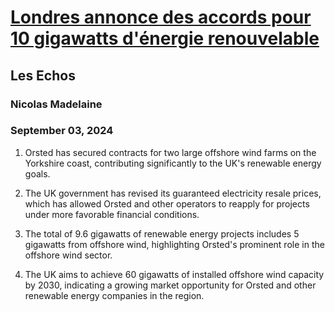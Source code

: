 # [Londres annonce des accords pour 10 gigawatts d'énergie renouvelable](https://advance.lexis.com/api/document?collection=news&id=urn:contentItem:6CWF-BMG1-JCR4-X04J-00000-00&context=1519360)
## Les Echos
### Nicolas Madelaine
### September 03, 2024

1. Orsted has secured contracts for two large offshore wind farms on the Yorkshire coast, contributing significantly to the UK's renewable energy goals.

2. The UK government has revised its guaranteed electricity resale prices, which has allowed Orsted and other operators to reapply for projects under more favorable financial conditions.

3. The total of 9.6 gigawatts of renewable energy projects includes 5 gigawatts from offshore wind, highlighting Orsted's prominent role in the offshore wind sector.

4. The UK aims to achieve 60 gigawatts of installed offshore wind capacity by 2030, indicating a growing market opportunity for Orsted and other renewable energy companies in the region.